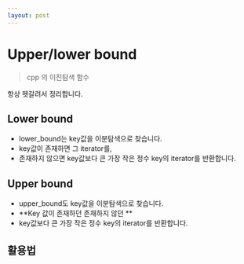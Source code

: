 ```yaml
---
layout: post
---
```




# Upper/lower bound 

> cpp 의 이진탐색 함수 

항상 헷갈려서 정리합니다. 

## Lower bound 

- lower_bound는 key값을 이분탐색으로 찾습니다. 
- key값이 존재하면 그 iterator를, 
- 존재하지 않으면 key값보다 큰 가장 작은 정수 key의 iterator를 반환합니다. 



## Upper bound 

- upper_bound도 key값을 이분탐색으로 찾습니다. 
- **Key 값이 존재하던 존재하지 않던 **
- key값보다 큰 가장 작은 정수 key의 iterator를 반환합니다. 



## 활용법 

